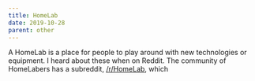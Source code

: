 ```yaml
---
title: HomeLab
date: 2019-10-28
parent: other
---
```


A HomeLab is a place for people to play around with new technologies or equipment. I heard about these when on Reddit. The community of HomeLabers has a subreddit, [/r/HomeLab][1], which

[1]: https://www.reddit.com/r/homelab
